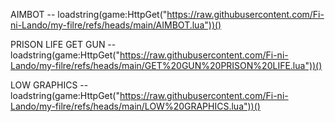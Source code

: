 AIMBOT --  loadstring(game:HttpGet("https://raw.githubusercontent.com/Fi-ni-Lando/my-filre/refs/heads/main/AIMBOT.lua"))()



PRISON LIFE GET GUN --  loadstring(game:HttpGet("https://raw.githubusercontent.com/Fi-ni-Lando/my-filre/refs/heads/main/GET%20GUN%20PRISON%20LIFE.lua"))()



LOW GRAPHICS --  loadstring(game:HttpGet("https://raw.githubusercontent.com/Fi-ni-Lando/my-filre/refs/heads/main/LOW%20GRAPHICS.lua"))()
